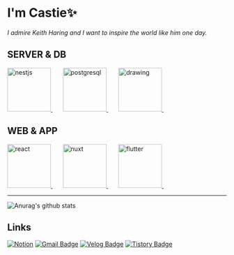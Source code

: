 # I'm Castie✨
_I admire Keith Haring and I want to inspire the world like him one day._
## SERVER & DB
<div>
  <a href="https://nestjs.com" target="_blank">
    <img src="https://cdn.svgporn.com/logos/nestjs.svg" alt="nestjs" height="100"/>
  </a>
  &nbsp;&nbsp;&nbsp;&nbsp;&nbsp;
  <a href="https://www.postgresql.org" target="_blank">
    <img src="https://cdn.svgporn.com/logos/postgresql.svg" alt="postgresql" height="100"/>
  </a>
  &nbsp;&nbsp;&nbsp;&nbsp;&nbsp;
  <a href="https://www.mongodb.com" target="_blank">
    <img src="https://cdn.svgporn.com/logos/mongodb-icon.svg" alt="drawing" height="100"/>
  </a>
  &nbsp;&nbsp;&nbsp;&nbsp;&nbsp;
</div>

## WEB & APP
<div>
  <a href="https://react.dev" target="_blank">
    <img src="https://cdn.svgporn.com/logos/react.svg" alt="react" height="100"/>
  </a>
  &nbsp;&nbsp;&nbsp;&nbsp;&nbsp;
  <a href="https://nuxt.com" target="_blank">
    <img src="https://cdn.svgporn.com/logos/nuxt-icon.svg" alt="nuxt" height="100"/>
  </a>
  &nbsp;&nbsp;&nbsp;&nbsp;&nbsp;
  <a href="https://flutter.dev" target="_blank">
    <img src="https://cdn.svgporn.com/logos/flutter.svg" alt="flutter" height="100"/>
  </a>
  &nbsp;&nbsp;&nbsp;&nbsp;&nbsp;
</div>


___
![Anurag's github stats](https://github-readme-stats.vercel.app/api?username=SonByungjin&show_icons=true&theme=cobalt)
## Links
[![Notion](https://img.shields.io/badge/Notion-%23000000.svg?style=for-the-badge&logo=notion&logoColor=white)](https://spurious-frown-413.notion.site/Byungjin-Son-bd5dc47134724fc09c058bfa68117c76)
[![Gmail Badge](https://img.shields.io/badge/Gmail-d14836?style=flat-square&logo=Gmail&logoColor=white&link=mailto:sgyos000@gmail.com)](mailto:sgyos000@gmail.com)
[![Velog Badge](http://img.shields.io/badge/-Velog-green?style=flat-square&link=https://velog.io/@sgyos000)](https://velog.io/@sgyos000)
[![Tistory Badge](http://img.shields.io/badge/-Tistory-purple?style=flat-square&link=https://castie.tistory.com/)](https://castie.tistory.com/)
